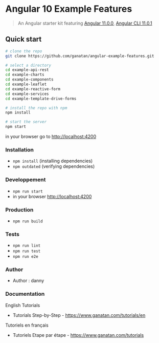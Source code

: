 # Angular 10 Example Features

> An Angular starter kit featuring [Angular 11.0.0](https://angular.io), [Angular CLI 11.0.1](https://cli.angular.io/)


## Quick start

```bash
# clone the repo
git clone https://github.com/ganatan/angular-example-features.git

# select a directory
cd example-api-rest
cd example-charts
cd example-components
cd example-leaflet
cd example-reactive-form
cd example-services
cd example-template-drive-forms

# install the repo with npm
npm install

# start the server
npm start

```
in your browser go to [http://localhost:4200](http://localhost:4200) 

### Installation
* `npm install` (installing dependencies)
* `npm outdated` (verifying dependencies)

### Developpement
* `npm run start`
* in your browser [http://localhost:4200](http://localhost:4200) 

### Production 
* `npm run build`

### Tests
* `npm run lint`
* `npm run test`
* `npm run e2e`

### Author
* Author  : danny

### Documentation

English Tutorials
- Tutorials Step-by-Step - https://www.ganatan.com/tutorials/en

Tutoriels en français
- Tutoriels Etape par étape - https://www.ganatan.com/tutorials
